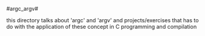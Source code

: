 #argc_argv#

this directory talks about 'argc' and 'argv' and projects/exercises that has to do with the application of these concept in C programming and compilation

